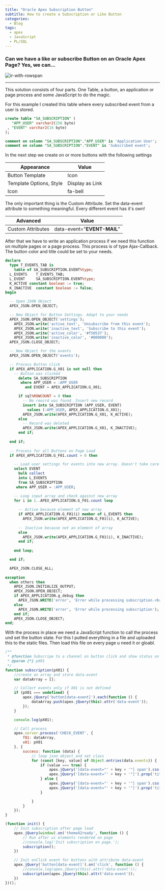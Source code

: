 ```yaml
---
title: "Oracle Apex Subscription Button"
subtitle: How to create a Subscription or Like Button
categories:
  - Blog
tags:
  - apex
  - JavaScript
  - PL/SQL
---
```


### Can we have a like or subscribe Button on an Oracle Apex Page? Yes, we can...

![ir-with-rowspan](..\assets\img\posts\subscription.png)

------

This solution consists of four  parts. One Table, a button, an application or page process and some JavaScript to do the magic.

For this example I created this table where every subscribed event from a user is stored.

```sql
create table "SA_SUBSCRIPTION" (
   "APP_USER" varchar2(256 byte)
 , "EVENT" varchar2(16 byte)
);

comment on column "SA_SUBSCRIPTION"."APP_USER" is 'Application User';
comment on column "SA_SUBSCRIPTION"."EVENT" is 'Subscribed event';
```



In the next step we create on or more buttons with the following settings 

| Appearance              | Value           |
| ----------------------- | --------------- |
| Button Template         | Icon            |
| Template Options, Style | Display as Link |
| Icon                    | fa-bell         |

The only important thing is the Custom Attribute. Set the data-event attribute to something meaningful. Every different event has it's own!

| Advanced          | Value                       |
| ----------------- | --------------------------- |
| Custom Attributes | data-event="**EVENT-MAIL**" |

After that we have to write an application process if we need this function on multiple pages or a page process. This process is of type Ajax-Callback. The button color and title could be set to your needs.

```sql
declare
  type T_EVENTS_TAB is
    table of SA_SUBSCRIPTION.EVENT%type;
  L_EVENTS    T_EVENTS_TAB;
  L_EVENT     SA_SUBSCRIPTION.EVENT%type;
  K_ACTIVE constant boolean := true;
  K_INACTIVE  constant boolean := false;
begin

  -- Open JSON Object
  APEX_JSON.OPEN_OBJECT;

  -- New Object for Button Settings. Adapt to your needs
  APEX_JSON.OPEN_OBJECT('settings');
    APEX_JSON.write('active_text', 'Unsubscribe from this event');
    APEX_JSON.write('inactive_text', 'Subscribe to this event');
    APEX_JSON.write('active_color', '#f50537');
    APEX_JSON.write('inactive_color', '#000000');
  APEX_JSON.CLOSE_OBJECT;

  -- New Object for the events
  APEX_JSON.OPEN_OBJECT('events');

  -- Process Button click
  if APEX_APPLICATION.G_X01 is not null then
    -- Button was clicked
      delete SA_SUBSCRIPTION
       where APP_USER = :APP_USER
         and EVENT = APEX_APPLICATION.G_X01;

      if sql%ROWCOUNT = 0 then
        -- No reocrd was found. Insert new record
        insert into SA_SUBSCRIPTION (APP_USER, EVENT) 
          values (:APP_USER, APEX_APPLICATION.G_X01);
        APEX_JSON.write(APEX_APPLICATION.G_X01, K_ACTIVE);
      else
        -- Record was deleted 
        APEX_JSON.write(APEX_APPLICATION.G_X01, K_INACTIVE);
      end if;
  
  end if;
  
  -- Process for all Buttons on Page Load
  if APEX_APPLICATION.G_F01.count > 0 then

    -- Load user settings for events into new array. Doesn't take care of events from APEX_APPLICATION.G_F01 :(
    select EVENT
      bulk collect
      into L_EVENTS
      from SA_SUBSCRIPTION
     where APP_USER = :APP_USER;

    -- Loop input array and check against new array
    for i in 1..APEX_APPLICATION.G_F01.count loop
    
      -- Active because element of new array
      if APEX_APPLICATION.G_F01(i) member of L_EVENTS then
        APEX_JSON.write(APEX_APPLICATION.G_F01(i), K_ACTIVE);
      
      -- Inactive because not an element of array
      else
        APEX_JSON.write(APEX_APPLICATION.G_F01(i), K_INACTIVE);
      end if;
      
    end loop;

  end if;

  APEX_JSON.CLOSE_ALL;
  
exception 
  when others then
    APEX_JSON.INITIALIZE_OUTPUT;
    APEX_JSON.OPEN_OBJECT;
    if APEX_APPLICATION.g_debug then
      APEX_JSON.WRITE('error', 'Error while processing subscription.<br><i>'   || sqlerrm || '</i>');
    else
      APEX_JSON.WRITE('error', 'Error while processing subscription');
    end if;
    APEX_JSON.CLOSE_OBJECT;    
end;
```

With the process in place we need a JavaScript function to call the process und set the button state. For this I putted everything in a file and uploaded this to the static files. Then load this file on every page u need it or gloabl.

```javascript
/**
 * @function Subscripe to a channel on button click and show status on button with custom color
 * @param {*} pX01 
 */
function subscription(pX01) {
    //create an array and store data-event
    var dataArray = [];

    // Collect events only if X01 is not defined
    if (pX01 === undefined) {
        apex.jQuery('button[data-event]').each(function () {
            dataArray.push(apex.jQuery(this).attr('data-event'));
        });
    }

    console.log(pX01);

    // Call process
    apex.server.process('CHECK_EVENT', {
        f01: dataArray,
        x01: pX01
    }, {
        success: function (data) {
            // loop json object and set class
            for (const [key, value] of Object.entries(data.events)) {
                if (value === true) {
                    apex.jQuery('[data-event="' + key + '"] span').css('color', data.settings.active_color);
                    apex.jQuery('[data-event="' + key + '"]').prop('title', data.settings.active_text);
                } else {
                    apex.jQuery('[data-event="' + key + '"] span').css('color', data.settings.inactive_color);
                    apex.jQuery('[data-event="' + key + '"]').prop('title', data.settings.inactive_text);
                }

            }
        }
    });
}

(function init() {
    // Init subscription after page load
    apex.jQuery(window).on('theme42ready', function () {
        // Run after ui elements rendered on page
        //console.log('Init subscription on page.');
        subscription();
    })

    // Init onClick event for buttons with attribute data-event
    apex.jQuery('button[data-event]').on('click', function () {
        //console.log(apex.jQuery(this).attr('data-event'));
        subscription(apex.jQuery(this).attr('data-event'));
    })
})();
```
